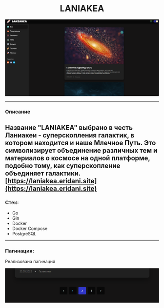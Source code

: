 # <center>LANIAKEA</center>

<p align="center"> <img  src="assets/pic.png"></p>

---

### Описание
Название "LANIAKEA" выбрано в честь Ланиакеи - суперскопления галактик, в котором находится и наше Млечное Путь. Это символизирует объединение различных тем и материалов о космосе на одной платформе, подобно тому, как суперскопление объединяет галактики. [https://laniakea.eridani.site](https://laniakea.eridani.site)
---
### Стек:
- Go
- Gin
- Docker
- Docker Compose
- PostgreSQL
---
### Пагинация:
Реализована пагинация

<p align="center"> <img  src="assets/pagination.png"></p>

